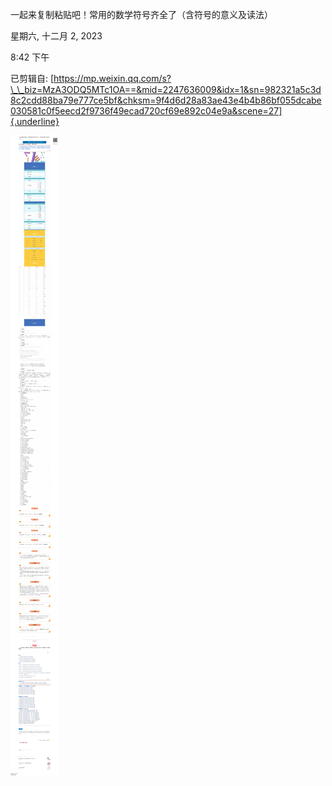 一起来复制粘贴吧！常用的数学符号齐全了（含符号的意义及读法）

星期六, 十二月 2, 2023

8:42 下午

已剪辑自: [https://mp.weixin.qq.com/s?\_\_biz=MzA3ODQ5MTc1OA==&mid=2247636009&idx=1&sn=982321a5c3d8c2cdd88ba79e777ce5bf&chksm=9f4d6d28a83ae43e4b4b86bf055dcabe030581c0f5eecd2f9736f49ecad720cf69e892c04e9a&scene=27]{.underline}

![](../../../assets/003_一起来复制粘贴吧！常用的数学符号齐全了（含符号的意义及读法）_000.png)
